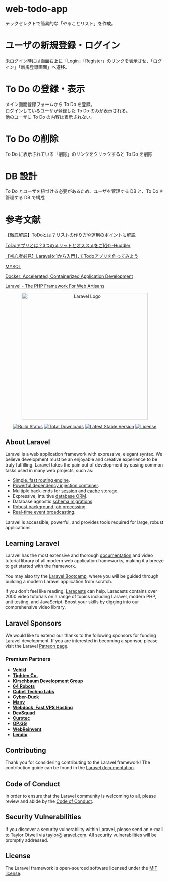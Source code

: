 # web-todo-app
テックセレクトで簡易的な「やることリスト」を作成。<br>

# ユーザの新規登録・ログイン
未ログイン時には画面右上に「Login」「Register」のリンクを表示させ、「ログイン」「新規登録画面」へ遷移。<br>

# To Do の登録・表示
メイン画面登録フォームから To Do を登録。<br>
ログインしているユーザが登録した To Do のみが表示される。<br>
他のユーザに To Do の内容は表示されない。<br>

# To Do の削除
To Do に表示されている「削除」のリンクをクリックすると To Do を削除<br>

# DB 設計
To Do とユーザを紐づける必要があるため、ユーザを管理する DB と、To Do を管理する DB で構成<br>

# 参考文献
<a href="https://www.stock-app.info/media/?p=14941">【徹底解説】ToDoとは？リストの作り方や運用のポイントも解説</a>
<br>

<a href="https://service.huddler.app/blog/todo-app/">ToDoアプリとは？3つのメリットとオススメをご紹介-Huddler</a>
<br>

<a href="https://b-risk.jp/blog/2022/08/laravel/">【初心者必見】Laravelを1から入門してTodoアプリを作ってみよう</a>
<br>

<a href="https://www.mysql.com/jp/">MYSQL</a>
<br>

<a href="https://www.docker.com/">Docker: Accelerated, Containerized Application Development</a>
<br>

<a href="https://laravel.com/">Laravel - The PHP Framework For Web Artisans</a>
<br>

<p align="center"><a href="https://laravel.com" target="_blank"><img src="https://raw.githubusercontent.com/laravel/art/master/logo-lockup/5%20SVG/2%20CMYK/1%20Full%20Color/laravel-logolockup-cmyk-red.svg" width="400" alt="Laravel Logo"></a></p>

<p align="center">
<a href="https://travis-ci.org/laravel/framework"><img src="https://travis-ci.org/laravel/framework.svg" alt="Build Status"></a>
<a href="https://packagist.org/packages/laravel/framework"><img src="https://img.shields.io/packagist/dt/laravel/framework" alt="Total Downloads"></a>
<a href="https://packagist.org/packages/laravel/framework"><img src="https://img.shields.io/packagist/v/laravel/framework" alt="Latest Stable Version"></a>
<a href="https://packagist.org/packages/laravel/framework"><img src="https://img.shields.io/packagist/l/laravel/framework" alt="License"></a>
</p>

## About Laravel

Laravel is a web application framework with expressive, elegant syntax. We believe development must be an enjoyable and creative experience to be truly fulfilling. Laravel takes the pain out of development by easing common tasks used in many web projects, such as:

- [Simple, fast routing engine](https://laravel.com/docs/routing).
- [Powerful dependency injection container](https://laravel.com/docs/container).
- Multiple back-ends for [session](https://laravel.com/docs/session) and [cache](https://laravel.com/docs/cache) storage.
- Expressive, intuitive [database ORM](https://laravel.com/docs/eloquent).
- Database agnostic [schema migrations](https://laravel.com/docs/migrations).
- [Robust background job processing](https://laravel.com/docs/queues).
- [Real-time event broadcasting](https://laravel.com/docs/broadcasting).

Laravel is accessible, powerful, and provides tools required for large, robust applications.

## Learning Laravel

Laravel has the most extensive and thorough [documentation](https://laravel.com/docs) and video tutorial library of all modern web application frameworks, making it a breeze to get started with the framework.

You may also try the [Laravel Bootcamp](https://bootcamp.laravel.com), where you will be guided through building a modern Laravel application from scratch.

If you don't feel like reading, [Laracasts](https://laracasts.com) can help. Laracasts contains over 2000 video tutorials on a range of topics including Laravel, modern PHP, unit testing, and JavaScript. Boost your skills by digging into our comprehensive video library.

## Laravel Sponsors

We would like to extend our thanks to the following sponsors for funding Laravel development. If you are interested in becoming a sponsor, please visit the Laravel [Patreon page](https://patreon.com/taylorotwell).

### Premium Partners

- **[Vehikl](https://vehikl.com/)**
- **[Tighten Co.](https://tighten.co)**
- **[Kirschbaum Development Group](https://kirschbaumdevelopment.com)**
- **[64 Robots](https://64robots.com)**
- **[Cubet Techno Labs](https://cubettech.com)**
- **[Cyber-Duck](https://cyber-duck.co.uk)**
- **[Many](https://www.many.co.uk)**
- **[Webdock, Fast VPS Hosting](https://www.webdock.io/en)**
- **[DevSquad](https://devsquad.com)**
- **[Curotec](https://www.curotec.com/services/technologies/laravel/)**
- **[OP.GG](https://op.gg)**
- **[WebReinvent](https://webreinvent.com/?utm_source=laravel&utm_medium=github&utm_campaign=patreon-sponsors)**
- **[Lendio](https://lendio.com)**

## Contributing

Thank you for considering contributing to the Laravel framework! The contribution guide can be found in the [Laravel documentation](https://laravel.com/docs/contributions).

## Code of Conduct

In order to ensure that the Laravel community is welcoming to all, please review and abide by the [Code of Conduct](https://laravel.com/docs/contributions#code-of-conduct).

## Security Vulnerabilities

If you discover a security vulnerability within Laravel, please send an e-mail to Taylor Otwell via [taylor@laravel.com](mailto:taylor@laravel.com). All security vulnerabilities will be promptly addressed.

## License

The Laravel framework is open-sourced software licensed under the [MIT license](https://opensource.org/licenses/MIT).
